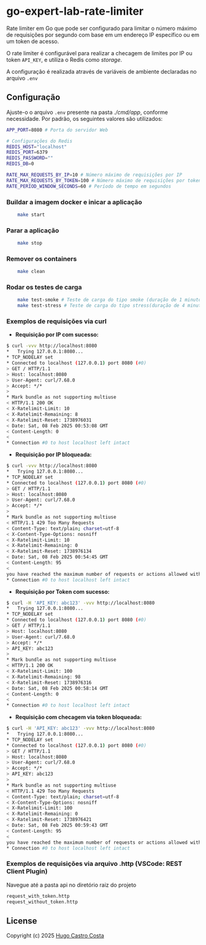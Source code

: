 # go-expert-lab-rate-limiter
Rate limiter em Go que pode ser configurado para limitar o número máximo de requisições por segundo com base em um endereço IP específico ou em um token de acesso.

O rate limiter é configurável para realizar a checagem de limites por IP ou token `API_KEY`, e utiliza o Redis como _storage_.

A configuração é realizada através de variáveis de ambiente declaradas no arquivo `.env`

## Configuração
Ajuste-o o arquivo `.env` presente na pasta _./cmd/app_, conforme necessidade. Por padrão, os seguintes valores são utilizados:

```sh
APP_PORT=8080 # Porta do servidor Web

# Configurações do Redis
REDIS_HOST="localhost"
REDIS_PORT=6379
REDIS_PASSWORD=""
REDIS_DB=0

RATE_MAX_REQUESTS_BY_IP=10 # Número máximo de requisições por IP
RATE_MAX_REQUESTS_BY_TOKEN=100 # Número máximo de requisições por token
RATE_PERIOD_WINDOW_SECONDS=60 # Período de tempo em segundos
```

### Buildar a imagem docker e inicar a aplicação
```bash
    make start
```

### Parar a aplicação
```bash
    make stop
```

### Remover os containers
```bash
    make clean
```

### Rodar os testes de carga
```bash
    make test-smoke # Teste de carga do tipo smoke (duração de 1 minuto);
    make test-stress # Teste de carga do tipo stress(duração de 4 minuto);
```

### Exemplos de requisições via curl

- **Requisição por IP com sucesso:**

```sh
$ curl -vvv http://localhost:8080
*   Trying 127.0.0.1:8080...
* TCP_NODELAY set
* Connected to localhost (127.0.0.1) port 8080 (#0)
> GET / HTTP/1.1
> Host: localhost:8080
> User-Agent: curl/7.68.0
> Accept: */*
> 
* Mark bundle as not supporting multiuse
< HTTP/1.1 200 OK
< X-Ratelimit-Limit: 10
< X-Ratelimit-Remaining: 8
< X-Ratelimit-Reset: 1738976031
< Date: Sat, 08 Feb 2025 00:53:08 GMT
< Content-Length: 0
< 
* Connection #0 to host localhost left intact
```
- **Requisição por IP bloqueada:**

```sh
$ curl -vvv http://localhost:8080
*   Trying 127.0.0.1:8080...
* TCP_NODELAY set
* Connected to localhost (127.0.0.1) port 8080 (#0)
> GET / HTTP/1.1
> Host: localhost:8080
> User-Agent: curl/7.68.0
> Accept: */*
> 
* Mark bundle as not supporting multiuse
< HTTP/1.1 429 Too Many Requests
< Content-Type: text/plain; charset=utf-8
< X-Content-Type-Options: nosniff
< X-Ratelimit-Limit: 10
< X-Ratelimit-Remaining: 0
< X-Ratelimit-Reset: 1738976134
< Date: Sat, 08 Feb 2025 00:54:45 GMT
< Content-Length: 95
< 
you have reached the maximum number of requests or actions allowed within a certain time frame
* Connection #0 to host localhost left intact
```

- **Requisição por Token com sucesso:**

```sh
$ curl -H 'API_KEY: abc123' -vvv http://localhost:8080
*   Trying 127.0.0.1:8080...
* TCP_NODELAY set
* Connected to localhost (127.0.0.1) port 8080 (#0)
> GET / HTTP/1.1
> Host: localhost:8080
> User-Agent: curl/7.68.0
> Accept: */*
> API_KEY: abc123
> 
* Mark bundle as not supporting multiuse
< HTTP/1.1 200 OK
< X-Ratelimit-Limit: 100
< X-Ratelimit-Remaining: 98
< X-Ratelimit-Reset: 1738976316
< Date: Sat, 08 Feb 2025 00:58:14 GMT
< Content-Length: 0
< 
* Connection #0 to host localhost left intact
```

- **Requisição com checagem via token bloqueada:**

```sh
$ curl -H 'API_KEY: abc123' -vvv http://localhost:8080
*   Trying 127.0.0.1:8080...
* TCP_NODELAY set
* Connected to localhost (127.0.0.1) port 8080 (#0)
> GET / HTTP/1.1
> Host: localhost:8080
> User-Agent: curl/7.68.0
> Accept: */*
> API_KEY: abc123
> 
* Mark bundle as not supporting multiuse
< HTTP/1.1 429 Too Many Requests
< Content-Type: text/plain; charset=utf-8
< X-Content-Type-Options: nosniff
< X-Ratelimit-Limit: 100
< X-Ratelimit-Remaining: 0
< X-Ratelimit-Reset: 1738976421
< Date: Sat, 08 Feb 2025 00:59:43 GMT
< Content-Length: 95
< 
you have reached the maximum number of requests or actions allowed within a certain time frame
* Connection #0 to host localhost left intact
```

### Exemplos de requisições via arquivo .http (VSCode: REST Client Plugin)

Navegue até a pasta api no diretório raiz do projeto


```sh
request_with_token.http
request_without_token.http
```

## <a name="license"></a> License

Copyright (c) 2025 [Hugo Castro Costa]

[Hugo Castro Costa]: https://github.com/hgtpcastro